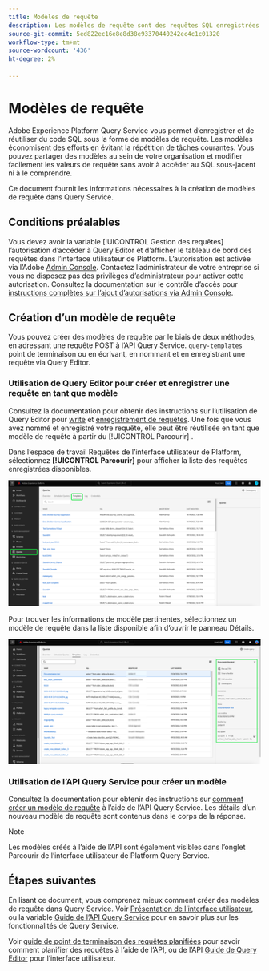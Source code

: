 ```yaml
---
title: Modèles de requête
description: Les modèles de requête sont des requêtes SQL enregistrées réutilisables qui peuvent être réutilisées par d’autres utilisateurs pour gagner du temps et des efforts. Ils peuvent être créés à l’aide de Query Editor ou de l’API Query Service et peuvent être utilisés sur tous les jeux de données Experience Platform.
source-git-commit: 5ed822ec16e8e8d38e93370440242ec4c1c01320
workflow-type: tm+mt
source-wordcount: '436'
ht-degree: 2%

---
```


# Modèles de requête

Adobe Experience Platform Query Service vous permet d’enregistrer et de réutiliser du code SQL sous la forme de modèles de requête. Les modèles économisent des efforts en évitant la répétition de tâches courantes. Vous pouvez partager des modèles au sein de votre organisation et modifier facilement les valeurs de requête sans avoir à accéder au SQL sous-jacent ni à le comprendre.

Ce document fournit les informations nécessaires à la création de modèles de requête dans Query Service.

## Conditions préalables

Vous devez avoir la variable [!UICONTROL Gestion des requêtes] l’autorisation d’accéder à Query Editor et d’afficher le tableau de bord des requêtes dans l’interface utilisateur de Platform. L’autorisation est activée via l’Adobe [Admin Console](https://adminconsole.adobe.com/). Contactez l’administrateur de votre entreprise si vous ne disposez pas des privilèges d’administrateur pour activer cette autorisation. Consultez la documentation sur le contrôle d’accès pour [instructions complètes sur l’ajout d’autorisations via Admin Console](../../access-control/home.md).

## Création d’un modèle de requête

Vous pouvez créer des modèles de requête par le biais de deux méthodes, en adressant une requête POST à l’API Query Service. `query-templates` point de terminaison ou en écrivant, en nommant et en enregistrant une requête via Query Editor.

### Utilisation de Query Editor pour créer et enregistrer une requête en tant que modèle

Consultez la documentation pour obtenir des instructions sur l’utilisation de Query Editor pour [write](./user-guide.md#query-authoring) et [enregistrement de requêtes](./user-guide.md#saving-queries). Une fois que vous avez nommé et enregistré votre requête, elle peut être réutilisée en tant que modèle de requête à partir du [!UICONTROL Parcourir] .

Dans l’espace de travail Requêtes de l’interface utilisateur de Platform, sélectionnez **[!UICONTROL Parcourir]** pour afficher la liste des requêtes enregistrées disponibles.

![Espace de travail des requêtes avec l’onglet Parcourir surligné.](../images/ui/query-templates/query-templates.png)

Pour trouver les informations de modèle pertinentes, sélectionnez un modèle de requête dans la liste disponible afin d’ouvrir le panneau Détails.

![Panneau Détails de l’espace de travail des requêtes avec l’ID de requête en surbrillance.](../images/ui/query-templates/details-panel.png)

### Utilisation de l’API Query Service pour créer un modèle

Consultez la documentation pour obtenir des instructions sur [comment créer un modèle de requête](../api/query-templates.md#create-a-query-template) à l’aide de l’API Query Service. Les détails d’un nouveau modèle de requête sont contenus dans le corps de la réponse.

>[!NOTE]
>
>Les modèles créés à l’aide de l’API sont également visibles dans l’onglet Parcourir de l’interface utilisateur de Platform Query Service.

## Étapes suivantes

En lisant ce document, vous comprenez mieux comment créer des modèles de requête dans Query Service. Voir [Présentation de l’interface utilisateur](./overview.md), ou la variable [Guide de l’API Query Service](../api/getting-started.md) pour en savoir plus sur les fonctionnalités de Query Service.

Voir [guide de point de terminaison des requêtes planifiées](../api/scheduled-queries.md) pour savoir comment planifier des requêtes à l’aide de l’API, ou de l’API [Guide de Query Editor](./user-guide.md#scheduled-queries) pour l’interface utilisateur.

